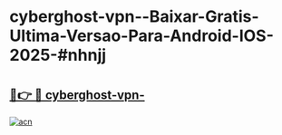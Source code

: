 # cyberghost-vpn--Baixar-Gratis-Ultima-Versao-Para-Android-IOS-2025-#nhnjj

# <h2><a href="https://ainizakaria.my?title=cyberghost-vpn-&ref=24M">🔗👉 🔴 cyberghost-vpn-</a></h2>

[![acn](https://github.com/user-attachments/assets/0f9c940e-d8b0-45ae-aac7-cd30a18b3e1c)](https://ainizakaria.my?title=cyberghost-vpn-&ref=24M)

